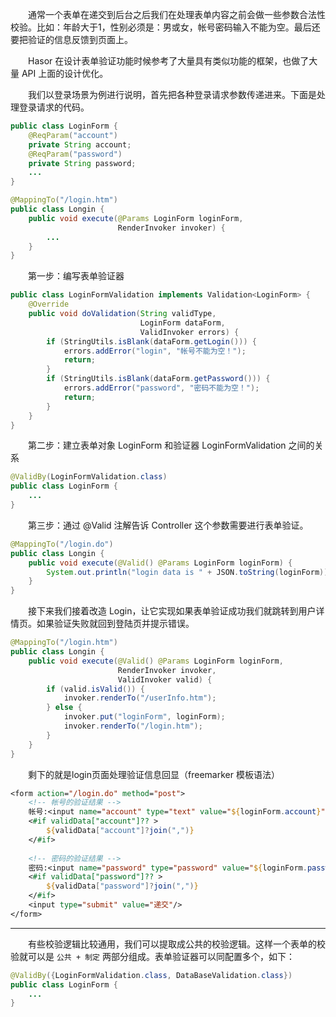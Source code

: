 &emsp;&emsp;通常一个表单在递交到后台之后我们在处理表单内容之前会做一些参数合法性校验。比如：年龄大于1，性别必须是：男或女，帐号密码输入不能为空。最后还要把验证的信息反馈到页面上。

&emsp;&emsp;Hasor 在设计表单验证功能时候参考了大量具有类似功能的框架，也做了大量 API 上面的设计优化。

&emsp;&emsp;我们以登录场景为例进行说明，首先把各种登录请求参数传递进来。下面是处理登录请求的代码。
```java
public class LoginForm {
    @ReqParam("account")
    private String account;
    @ReqParam("password")
    private String password;
    ...
}

@MappingTo("/login.htm")
public class Longin {
    public void execute(@Params LoginForm loginForm, 
                        RenderInvoker invoker) {
        ...
    }
}
```

&emsp;&emsp;第一步：编写表单验证器
```java
public class LoginFormValidation implements Validation<LoginForm> {
    @Override
    public void doValidation(String validType,
                             LoginForm dataForm,
                             ValidInvoker errors) {
        if (StringUtils.isBlank(dataForm.getLogin())) {
            errors.addError("login", "帐号不能为空！");
            return;
        }
        if (StringUtils.isBlank(dataForm.getPassword())) {
            errors.addError("password", "密码不能为空！");
            return;
        }
    }
}
```

&emsp;&emsp;第二步：建立表单对象 LoginForm 和验证器 LoginFormValidation 之间的关系
```java
@ValidBy(LoginFormValidation.class)
public class LoginForm {
    ...
}
```

&emsp;&emsp;第三步：通过 @Valid 注解告诉 Controller 这个参数需要进行表单验证。
```java
@MappingTo("/login.do")
public class Longin {
    public void execute(@Valid() @Params LoginForm loginForm) {
        System.out.println("login data is " + JSON.toString(loginForm));
    }
}
```

&emsp;&emsp;接下来我们接着改造 Login，让它实现如果表单验证成功我们就跳转到用户详情页。如果验证失败就回到登陆页并提示错误。
```java
@MappingTo("/login.htm")
public class Longin {
    public void execute(@Valid() @Params LoginForm loginForm,
                        RenderInvoker invoker,
                        ValidInvoker valid) {
        if (valid.isValid()) {
            invoker.renderTo("/userInfo.htm");
        } else {
            invoker.put("loginForm", loginForm);
            invoker.renderTo("/login.htm");
        }
    }
}
```

&emsp;&emsp;剩下的就是login页面处理验证信息回显（freemarker 模板语法）
```jsp
<form action="/login.do" method="post">
    <!-- 帐号的验证结果 -->
    帐号:<input name="account" type="text" value="${loginForm.account}">
    <#if validData["account"]?? >
        ${validData["account"]?join(",")}
    </#if>
    
    <!-- 密码的验证结果 -->
    密码:<input name="password" type="password" value="${loginForm.password}">
    <#if validData["password"]?? >
        ${validData["password"]?join(",")}
    </#if>
    <input type="submit" value="递交"/>
</form>
```

----

&emsp;&emsp;有些校验逻辑比较通用，我们可以提取成公共的校验逻辑。这样一个表单的校验就可以是 `公共 + 制定` 两部分组成。表单验证器可以同配置多个，如下：
```java
@ValidBy({LoginFormValidation.class, DataBaseValidation.class})
public class LoginForm {
    ...
}
```
